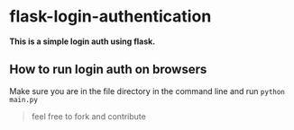 # flask-login-authentication
**This is a simple login auth using flask.**


## How to run login auth on browsers
Make sure you are in the file directory in the command line 
and run `python main.py`


> feel free to fork and contribute

